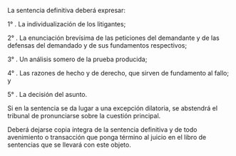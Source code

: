 La sentencia definitiva deberá expresar:

1° . La individualización de los litigantes;

2° . La enunciación brevísima de las peticiones del demandante y de las defensas del demandado y de sus fundamentos respectivos;

3° . Un análisis somero de la prueba producida;

4° . Las razones de hecho y de derecho, que sirven de fundamento al fallo; y

5° . La decisión del asunto.

Si en la sentencia se da lugar a una excepción dilatoria, se abstendrá el tribunal de pronunciarse sobre la cuestión principal.

Deberá dejarse copia íntegra de la sentencia definitiva y de todo avenimiento o transacción que ponga término al juicio en el libro de sentencias que se llevará con este objeto.